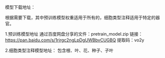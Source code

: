 模型下载地址：

根据需要下载，其中预训练模型权重适用于所有的，细胞类型注释适用于特定的器官。

  1.预训练模型地址
    通过百度网盘分享的文件：pretrain_model.zip
链接：https://pan.baidu.com/s/1rjrgc2ngLpDgUWBbvCUGBQ 
提取码：vo2y
    
  2.细胞类型注释模型地址：
  包含根、叶、花、种子、子叶
